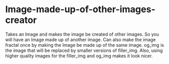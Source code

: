 # Image-made-up-of-other-images-creator
Takes an Image and makes the image be created of other images. So you will have an Image made up of another image. 
Can also make the image fractal once by making the Image be made up of the same image. 
og_img is the image that will be replaced by smaller versions of filler_img.
Also, using higher quality images for the filler_img and og_img makes it look nicer. 
